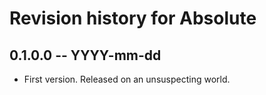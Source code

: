 # Revision history for Absolute

## 0.1.0.0 -- YYYY-mm-dd

* First version. Released on an unsuspecting world.
